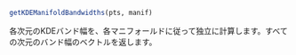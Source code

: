 ```julia
getKDEManifoldBandwidths(pts, manif)

```

各次元のKDEバンド幅を、各マニフォールドに従って独立に計算します。すべての次元のバンド幅のベクトルを返します。
